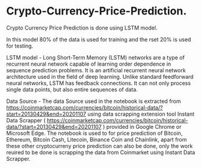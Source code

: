 # Crypto-Currency-Price-Prediction.
Crypto Currency Price Prediction is done using LSTM model.

In this model 80% of the data is used for training and the rset 20% is used for testing.

LSTM model - Long Short-Term Memory (LSTM) networks are a type of recurrent neural network capable of learning order dependence in sequence prediction problems. 
             It is an artificial recurrent neural network architecture used in the field of deep learning. Unlike standard feedforward neural networks, 
             LSTM has feedback connections. It can not only process single data points, but also entire sequences of data.

Data Source - The data Source used in the notebook is extracted from https://coinmarketcap.com/currencies/bitcoin/historical-data/?start=20130429&end=20201107 using data scrapping
              extension tool Instant Data Scrapper ( https://coinmarketcap.com/currencies/bitcoin/historical-data/?start=20130429&end=20201107 ) provided in Google Chrome or 
              Microsoft Edge. The notebook is used to for price prediction of Bitcoin, Ethereum, Bitcoin Cash, Litecoin, Binance Coin and Chainlink, apart from these other 
              cryptocurreny price prediction can also be done, only the work reuired to be done is scrapping the data from Coinmarket using Instant Data Scrapper.
              
